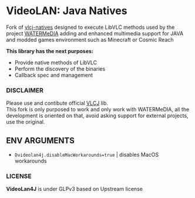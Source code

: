 # VideoLAN: Java Natives
Fork of [vlcj-natives](https://github.com/caprica/vlcj-natives) designed to execute
LibVLC methods used by the project [WATERMeDIA](https://github.com/WaterMediaTeam/watermedia) adding
and enhanced multimedia support for JAVA and modded games environment such as Minecraft or Cosmic Reach

**This library has the next purposes:**
- Provide native methods of LibVLC
- Perform the discovery of the binaries
- Callback spec and management

### DISCLAIMER
Please use and contibute official [VLCJ](https://github.com/caprica/vlcj) lib.<br>
This fork is only purposed to work and only work with WATERMeDIA, all the development is oriented on that,
avoid asking support for external projects, use the original. 

## ENV ARGUMENTS
- `Dvideolan4j.disableMacWorkarounds=true` | disables MacOS workarounds

### LICENSE
**VideoLan4J** is under GLPv3 based on Upstream license